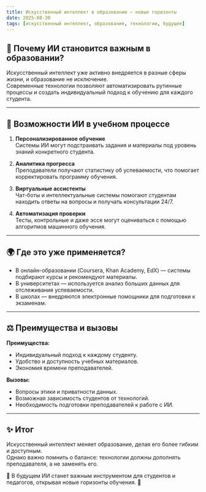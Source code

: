 ```yaml
---
title: Искусственный интеллект в образовании — новые горизонты
date: 2025-08-30
tags: [искусственный интеллект, образование, технологии, будущее]
---
```


## 📖 Почему ИИ становится важным в образовании?  

Искусственный интеллект уже активно внедряется в разные сферы жизни, и образование не исключение.  
Современные технологии позволяют автоматизировать рутинные процессы и создать индивидуальный подход к обучению для каждого студента.  

---

## 🔑 Возможности ИИ в учебном процессе  

1. **Персонализированное обучение**  
   Системы ИИ могут подстраивать задания и материалы под уровень знаний конкретного студента.  

2. **Аналитика прогресса**  
   Преподаватели получают статистику об успеваемости, что помогает корректировать программу обучения.  

3. **Виртуальные ассистенты**  
   Чат-боты и интеллектуальные системы помогают студентам находить ответы на вопросы и получать консультации 24/7.  

4. **Автоматизация проверки**  
   Тесты, контрольные и даже эссе могут оцениваться с помощью алгоритмов машинного обучения.  

---

## 🌍 Где это уже применяется?  

- В онлайн-образовании (Coursera, Khan Academy, EdX) — системы подбирают курсы и рекомендуют материалы.  
- В университетах — используется анализ больших данных для отслеживания успеваемости.  
- В школах — внедряются электронные помощники для подготовки к экзаменам.  

---

## ⚖️ Преимущества и вызовы  

**Преимущества:**  
- Индивидуальный подход к каждому студенту.  
- Удобство и доступность учебных материалов.  
- Экономия времени преподавателей.  

**Вызовы:**  
- Вопросы этики и приватности данных.  
- Возможная зависимость студентов от технологий.  
- Необходимость подготовки преподавателей к работе с ИИ.  

---

## ✨ Итог  

Искусственный интеллект меняет образование, делая его более гибким и доступным.  
Однако важно помнить о балансе: технологии должны дополнять преподавателя, а не заменять его.  

📌 В будущем ИИ станет важным инструментом для студентов и педагогов, открывая новые горизонты обучения. 🚀  

